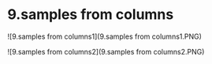 # 9.samples from columns

![9.samples from columns1](9.samples from columns1.PNG)

![9.samples from columns2](9.samples from columns2.PNG)